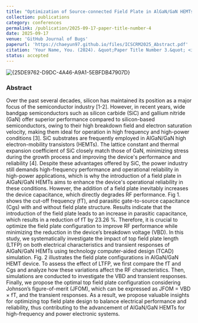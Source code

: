 ```yaml
---
title: "Optimization of Source-connected Field Plate in AlGaN/GaN HEMTs towards high-power and high-frequency Operations: A Simulation Study"
collection: publications
category: conferences
permalink: /publication/2025-09-17-paper-title-number-4
date: 2025-09-17
venue: 'GitHub Journal of Bugs'
paperurl: 'https://chaeyun97.github.io/files/ICSCRM2025_Abstract.pdf'
citation: 'Your Name, You. (2024). &quot;Paper Title Number 3.&quot; <i>GitHub Journal of Bugs</i>. 1(3).'
status: accepted
---
```

![{25DE9762-D9DC-4A46-A9A1-5EBFDB47907D}](https://github.com/user-attachments/assets/21ffae1d-a635-40ea-9700-22c012e13f39)
### Abstract
<div class="justify-text">
Over the past several decades, silicon has maintained its position as a major focus of the semiconductor 
industry [1-2]. However, in recent years, wide bandgap semiconductors such as silicon carbide (SiC) 
and gallium nitride (GaN) offer superior performance compared to silicon-based semiconductors, owing 
to their high breakdown field and electron saturation velocity, making them ideal for operation in high
frequency and high-power conditions [3]. SiC substrates are frequently employed in AlGaN/GaN high
electron-mobility transistors (HEMTs). The lattice constant and thermal expansion coefficient of SiC 
closely match those of GaN, minimizing stress during the growth process and improving the device's 
performance and reliability [4]. Despite these advantages offered by SiC, the power industry still 
demands high-frequency performance and operational reliability in high-power applications, which is 
why the introduction of a field plate in AlGaN/GaN HEMTs aims to enhance the device's operational 
reliability in these conditions. However, the addition of a field plate inevitably increases the device 
capacitance, which directly degrades RF performance. Fig 1. shows the cut-off frequency (fT), and 
parasitic gate-to-source capacitance (Cgs) with and without field plate structure. Results indicate that the 
introduction of the field plate leads to an increase in parasitic capacitance, which results in a reduction 
of fT by 23.26 %. Therefore, it is crucial to optimize the field plate configuration to improve RF 
performance while minimizing the reduction in the device’s breakdown voltage (VBD). In this study, we 
systematically investigate the impact of top field plate length (LTFP) on both electrical characteristics 
and transient responses of AlGaN/GaN HEMTs using technology computer-aided design (TCAD) 
simulation. Fig. 2 illustrates the field plate configurations in AlGaN/GaN HEMT device. To assess the 
effect of LTFP, we first compare the fT and Cgs and analyze how these variations affect the RF 
characteristics. Then, simulations are conducted to investigate the VBD and transient responses. Finally, 
we propose the optimal top field plate configuration considering Johnson’s figure-of-merit (JFOM), 
which can be expressed as JFOM = VBD × fT, and the transient responses. As a result, we propose 
valuable insights for optimizing top field plate design to balance electrical performance and reliability, 
thus contributing to the advancement of AlGaN/GaN HEMTs for high-frequency and power electronic 
systems. 
 
</div>


